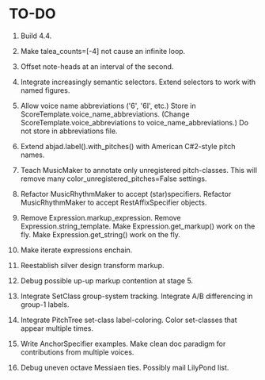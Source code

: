 TO-DO
=====

1.  Build 4.4.

2.  Make talea_counts=[-4] not cause an infinite loop.

3.  Offset note-heads at an interval of the second.

4.  Integrate increasingly semantic selectors.
    Extend selectors to work with named figures.

5.  Allow voice name abbreviations ('6', '6I', etc.)
    Store in ScoreTemplate.voice_name_abbreviations.
    (Change ScoreTemplate.voice_abbreviations to voice_name_abbreviations.)
    Do not store in abbreviations file.

6.  Extend abjad.label().with_pitches() with American C#2-style pitch names.

7.  Teach MusicMaker to annotate only unregistered pitch-classes.
    This will remove many color_unregistered_pitches=False settings.

8.  Refactor MusicRhythmMaker to accept (star)specifiers.
    Refactor MusicRhythmMaker to accept RestAffixSpecifier objects.

9.  Remove Expression.markup_expression.
    Remove Expression.string_template.
    Make Expression.get_markup() work on the fly.
    Make Expression.get_string() work on the fly.

10. Make iterate expressions enchain.

11. Reestablish silver design transform markup.

12. Debug possible up-up markup contention at stage 5.

13. Integrate SetClass group-system tracking.
    Integrate A/B differencing in group-1 labels.

14. Integrate PitchTree set-class label-coloring.
    Color set-classes that appear multiple times.

15. Write AnchorSpecifier examples.
    Make clean doc paradigm for contributions from multiple voices.

16. Debug uneven octave Messiaen ties. Possibly mail LilyPond list.
